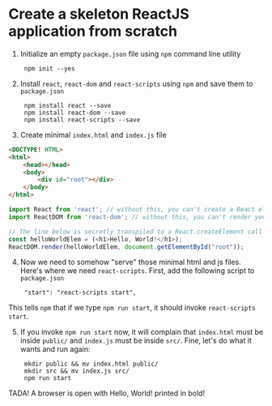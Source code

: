 # Create a skeleton ReactJS application from scratch

1. Initialize an empty `package.json` file using `npm` command line utility

        npm init --yes

2. Install `react`, `react-dom` and `react-scripts` using `npm` and save them to `package.json`

        npm install react --save
        npm install react-dom --save
        npm install react-scripts --save

3. Create minimal `index.html` and `index.js` file

```html
<DOCTYPE! HTML>
<html>
    <head></head>
    <body>
        <div id="root"></div>
    </body>
</html>
```

```js
import React from 'react'; // without this, you can't create a React element
import ReactDOM from 'react-dom'; // without this, you can't render your React element to DOM

// The line below is secretly transpiled to a React.createElement call by Babel
const helloWorldElem = (<h1>Hello, World!</h1>);
ReactDOM.render(helloWorldElem, document.getElementById("root"));
```

4. Now we need to somehow "serve" those minimal html and js files. Here's where we need `react-scripts`. First, add the following script to `package.json`

        "start": "react-scripts start",

This tells `npm` that if we type `npm run start`, it should invoke `react-scripts start`.

5. If you invoke `npm run start` now, it will complain that `index.html` must be inside `public/` and `index.js` must be inside `src/`. Fine, let's do what it wants and run again:

        mkdir public && mv index.html public/
        mkdir src && mv index.js src/
        npm run start

TADA! A browser is open with Hello, World! printed in bold!
